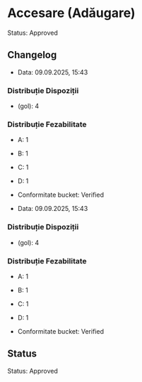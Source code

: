 # Accesare (Adăugare)

Status: Approved

## Changelog

- Data: 09.09.2025, 15:43

### Distribuție Dispoziții
- (gol): 4

### Distribuție Fezabilitate
- A: 1
- B: 1
- C: 1
- D: 1

- Conformitate bucket: Verified


- Data: 09.09.2025, 15:43

### Distribuție Dispoziții
- (gol): 4

### Distribuție Fezabilitate
- A: 1
- B: 1
- C: 1
- D: 1

- Conformitate bucket: Verified




## Status

Status: Approved